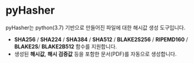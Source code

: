 # pyHasher

pyHasher는 python(3.7) 기반으로 만들어진 파일에 대한 해시값 생성 도구입니다.

* **SHA256** / **SHA224** / **SHA384** / **SHA512** / **BLAKE2S256** / **RIPEMD160** / **BLAKE2S**/ **BLAKE2B512** 함수를 지원합니다.
* 생성된 **해시값**, **해시 검증값** 등을 포함한 문서(PDF)를 자동으로 생성합니다.
